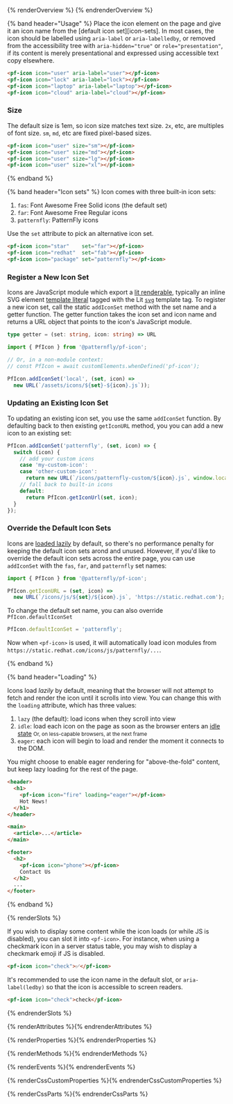 <style>
  main.basic pf-icon[circled] {
    margin-right: 8px;
    margin-bottom: 8px;
  }
</style>

{% renderOverview %}
  <pf-icon icon="user" size="xl"></pf-icon>
  <pf-icon icon="lock" size="xl"></pf-icon>
  <pf-icon icon="laptop" size="xl"></pf-icon>
  <pf-icon icon="cloud" size="xl"></pf-icon>
{% endrenderOverview %}

{% band header="Usage" %}
  Place the icon element on the page and give it an icon name from the [default
  icon set][icon-sets]. In most cases, the icon should be labelled using
  `aria-label` or `aria-labelledby`, or removed from the accessibility tree
  with `aria-hidden="true"` or `role="presentation"`, if its content is merely
  presentational and expressed using accessible text copy elsewhere.

<div class="example-preview">
  <pf-icon icon="user" aria-label="user"></pf-icon>
  <pf-icon icon="lock" aria-label="lock"></pf-icon>
  <pf-icon icon="laptop" aria-label="laptop"></pf-icon>
  <pf-icon icon="cloud" aria-label="cloud"></pf-icon>
</div>

  ```html
  <pf-icon icon="user" aria-label="user"></pf-icon>
  <pf-icon icon="lock" aria-label="lock"></pf-icon>
  <pf-icon icon="laptop" aria-label="laptop"></pf-icon>
  <pf-icon icon="cloud" aria-label="cloud"></pf-icon>
  ```

  ### Size
  The default size is 1em, so icon size matches text size.  `2x`, etc, are
  multiples of font size.  `sm`, `md`, etc are fixed pixel-based sizes.

<div class="example-preview">
  <pf-icon icon="user" size="sm"></pf-icon>
  <pf-icon icon="user" size="md"></pf-icon>
  <pf-icon icon="user" size="lg"></pf-icon>
  <pf-icon icon="user" size="xl"></pf-icon>
</div>

  ```html
  <pf-icon icon="user" size="sm"></pf-icon>
  <pf-icon icon="user" size="md"></pf-icon>
  <pf-icon icon="user" size="lg"></pf-icon>
  <pf-icon icon="user" size="xl"></pf-icon>
  ```
{% endband %}

{% band header="Icon sets" %}
Icon comes with three built-in icon sets:

1. `fas`: Font Awesome Free Solid icons (the default set)
1. `far`: Font Awesome Free Regular icons
1. `patternfly`: PatternFly icons

Use the `set` attribute to pick an alternative icon set.
```html
<pf-icon icon="star"    set="far"></pf-icon>
<pf-icon icon="redhat"  set="fab"></pf-icon>
<pf-icon icon="package" set="patternfly"></pf-icon>
```

### Register a New Icon Set

Icons are JavaScript module which export a [lit renderable][renderable],
typically an inline SVG element [template literal][template-literals] tagged
with the Lit [`svg`][svg-tag] template tag. To register a new icon set, call
the static `addIconSet` method with the set name and a getter function. The
getter function takes the icon set and icon name and returns a URL object that
points to the icon's JavaScript module.

```ts
type getter = (set: string, icon: string) => URL
```

```javascript
import { PfIcon } from '@patternfly/pf-icon';

// Or, in a non-module context:
// const PfIcon = await customElements.whenDefined('pf-icon');

PfIcon.addIconSet('local', (set, icon) =>
  new URL(`/assets/icons/${set}-${icon}.js`));
```

### Updating an Existing Icon Set

To updating an existing icon set, you use the same `addIconSet` function. By
defaulting back to then existing `getIconURL` method, you  you can add a new
icon to an existing set:

```js
PfIcon.addIconSet('patternfly', (set, icon) => {
  switch (icon) {
    // add your custom icons
    case 'my-custom-icon':
    case 'other-custom-icon':
      return new URL(`/icons/patternfly-custom/${icon}.js`, window.location.href);
    // fall back to built-in icons
    default:
      return PfIcon.getIconUrl(set, icon);
  }
});
```

### Override the Default Icon Sets

Icons are [loaded lazily](#loading) by default, so there's no performance
penalty for keeping the default icon sets arond and unused. However, if you'd
like to override the default icon sets across the entire page, you can use
`addIconSet` with the `fas`, `far`, and `patternfly` set names:

```js
import { PfIcon } from '@patternfly/pf-icon';

PfIcon.getIconURL = (set, icon) =>
  new URL(`/icons/js/${set}/${icon}.js`, 'https://static.redhat.com');
```

To change the default set name, you can also override `PfIcon.defaultIconSet`

```js
PfIcon.defaultIconSet = 'patternfly';
```

Now when `<pf-icon>` is used, it will automatically load icon modules from
`https://static.redhat.com/icons/js/patternfly/...`.

{% endband %}

{% band header="Loading" %}

Icons load _lazily_ by default, meaning that the browser will not attempt to
fetch and render the icon until it scrolls into view. You can change this with
the `loading` attribute, which has three values:

1. `lazy` (the default): load icons when they scroll into view
2. `idle`: load each icon on the page as soon as the browser enters an [idle
   state][ric] <small>Or, on less-capable browsers, at the next frame</small>
3. `eager`: each icon will begin to load and render the moment it connects to
   the DOM.

You might choose to enable eager rendering for "above-the-fold" content, but
keep lazy loading for the rest of the page.

```html
<header>
  <h1>
    <pf-icon icon="fire" loading="eager"></pf-icon>
    Hot News!
  </h1>
</header>

<main>
  <article>...</article>
</main>

<footer>
  <h2>
    <pf-icon icon="phone"></pf-icon>
    Contact Us
  </h2>
  ...
</footer>
```
{% endband %}

{% renderSlots %}

If you wish to display some content while the icon loads (or while JS is
disabled), you can slot it into `<pf-icon>`. For instance, when using a
checkmark icon in a server status table, you may wish to display a checkmark
emoji if JS is disabled.

```html
<pf-icon icon="check">✅</pf-icon>
```

It's recommended to use the icon name in the default slot, or
`aria-label(ledby)` so that the icon is accessible to screen readers.

```html
<pf-icon icon="check">check</pf-icon>
```
{% endrenderSlots %}

{% renderAttributes %}{% endrenderAttributes %}

{% renderProperties %}{% endrenderProperties %}

{% renderMethods %}{% endrenderMethods %}

{% renderEvents %}{% endrenderEvents %}

{% renderCssCustomProperties %}{% endrenderCssCustomProperties %}

{% renderCssParts %}{% endrenderCssParts %}

[renderable]: https://lit.dev/docs/components/rendering/
[template-literals]: https://developer.mozilla.org/en-US/docs/Web/JavaScript/Reference/Template_literals
[svg-tag]: https://lit.dev/docs/api/templates/#svg
[ric]: https://developer.mozilla.org/en-US/docs/Web/API/Window/requestIdleCallback
